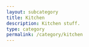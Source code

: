 ```yaml
---
layout: subcategory
title: Kitchen
description: Kitchen stuff.
type: category
permalink: /category/kitchen
---
```

